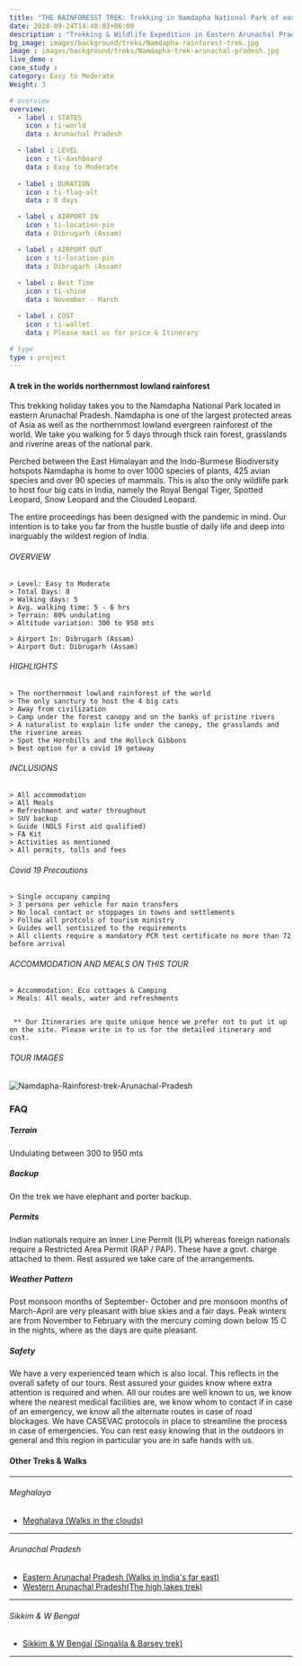 ```yaml
---
title: "THE RAINFORESST TREK: Trekking in Namdapha National Park of eastern Arunachal Pradesh "
date: 2018-09-24T14:48:03+06:00
description : "Trekking & Wildlife Expedition in Eastern Arunachal Pradesh. A unique trek in the worlds northernmost rainforest"
bg_image: images/background/treks/Namdapha-rainforest-trek.jpg
image : images/background/treks/Namdapha-trek-arunachal-pradesh.jpg
live_demo : 
case_study : 
category: Easy to Moderate
Weight: 3

# overview
overview:
  - label : STATES
    icon : ti-world
    data : Arunachal Pradesh 

  - label : LEVEL
    icon : ti-dashboard
    data : Easy to Moderate
    
  - label : DURATION
    icon : ti-flag-alt
    data : 8 days

  - label : AIRPORT IN
    icon : ti-location-pin
    data : Dibrugarh (Assam)

  - label : AIRPORT OUT
    icon : ti-location-pin
    data : Dibrugarh (Assam)
    
  - label : Best Time
    icon : ti-shine
    data : November - March

  - label : COST
    icon : ti-wallet
    data : Please mail us for price & Itinerary

# type
type : project
---
```


#### A trek in the worlds northernmost lowland rainforest

This trekking holiday takes you to the Namdapha National Park located in eastern Arunachal Pradesh. Namdapha is one of the largest protected areas of Asia as well as the northernmost lowland evergreen rainforest of the world. We take you walking for 5 days through thick rain forest, grasslands and riverine areas of the national park.

Perched between the East Himalayan and the Indo-Burmese Biodiversity hotspots Namdapha is home to over 1000 species of plants, 425 avian species and over 90 species of mammals. This is also the only wildlife park to host four big cats in India, namely the Royal Bengal Tiger, Spotted Leopard, Snow Leopard and the Clouded Leopard.

The entire proceedings has been designed with the pandemic in mind. Our intention is to take you far from the hustle bustle of daily life and deep into inarguably the wildest region of India.



###### OVERVIEW
```
> Level: Easy to Moderate
> Total Days: 8
> Walking days: 5
> Avg. walking time: 5 - 6 hrs
> Terrain: 80% undulating
> Altitude variation: 300 to 950 mts

> Airport In: Dibrugarh (Assam)
> Airport Out: Dibrugarh (Assam)
```




###### HIGHLIGHTS
```
> The northernmost lowland rainforest of the world
> The only sanctury to host the 4 big cats
> Away from civilization
> Camp under the forest canopy and on the banks of pristine rivers
> A naturalist to explain life under the canopy, the grasslands and the riverine areas
> Spot the Hornbills and the Hollock Gibbons
> Best option for a covid 19 getaway
```

###### INCLUSIONS
```
> All accommodation
> All Meals
> Refreshment and water throughout
> SUV backup 
> Guide (NOLS First aid qualified)
> FA Kit
> Activities as mentioned
> All permits, tolls and fees
```

###### Covid 19 Precautions
```
> Single occupany camping
> 3 persons per vehicle for main transfers
> No local contact or stoppages in towns and settlements
> Follow all protcols of tourism ministry
> Guides well sentisized to the requirements
> All clients require a mandatory PCR test certificate no more than 72 before arrival
```

###### ACCOMMODATION AND MEALS ON THIS TOUR
```
> Accommodation: Eco cottages & Camping
> Meals: All meals, water and refreshments
 
```
``` ** Our Itineraries are quite unique hence we prefer not to put it up on the site. Please write in to us for the detailed itinerary and cost.```

###### TOUR IMAGES

![Namdapha-Rainforest-trek-Arunachal-Pradesh](/images/background/treks/namdapha-trek-gallery.jpg)


### FAQ

##### Terrain 

Undulating between 300 to 950 mts

##### Backup
On the trek we have elephant and porter backup.


##### Permits
Indian nationals require an Inner Line Permit (ILP) whereas foreign nationals require a Restricted Area Permit (RAP / PAP). These have a govt. charge attached to them. Rest assured we take care of the arrangements.

##### Weather Pattern
Post monsoon months of September- October and pre monsoon months of March-April are very pleasant with blue skies and a fair days. Peak winters are from November to February with the mercury coming down below 15 C in the nights, where as the days are quite pleasant.

##### Safety 
We have a very experienced team which is also local. This reflects in the overall safety of our tours. Rest assured your guides know where extra attention is required and when. All our routes are well known to us, we know where the nearest medical facilities are, we know whom to contact if in case of an emergency, we know all the alternate routes in case of road blockages. We have CASEVAC protocols in place to streamline the process in case of emergencies. You can rest easy knowing that in the outdoors in general and this region in particular you are in safe hands with us.

#### Other Treks & Walks
---

###### Meghalaya

+ [Meghalaya (Walks in the clouds)](/treks/walking-tour-meghalaya/) 

---
###### Arunachal Pradesh

+ [Eastern Arunachal Pradesh (Walks in India's far east)](/treks/walking-holiday-eastern-arunachal-pradesh/) 
+ [Western Arunachal Pradesh(The high lakes trek)](/treks/trekking-arunachal-pradesh/)   


---
###### Sikkim & W Bengal

+ [Sikkim & W Bengal (Singalila & Barsey trek)](/treks/trekking-in-sikkim-bengal/)

---


